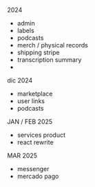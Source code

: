 
2024
+ admin
+ labels
+ podcasts
+ merch / physical records
+ shipping stripe
+ transcription summary
+

dic 2024
+ marketplace
+ user links
+ podcasts

JAN / FEB 2025
  + services product
  + react rewrite
  
MAR 2025
  + messenger
  + mercado pago
